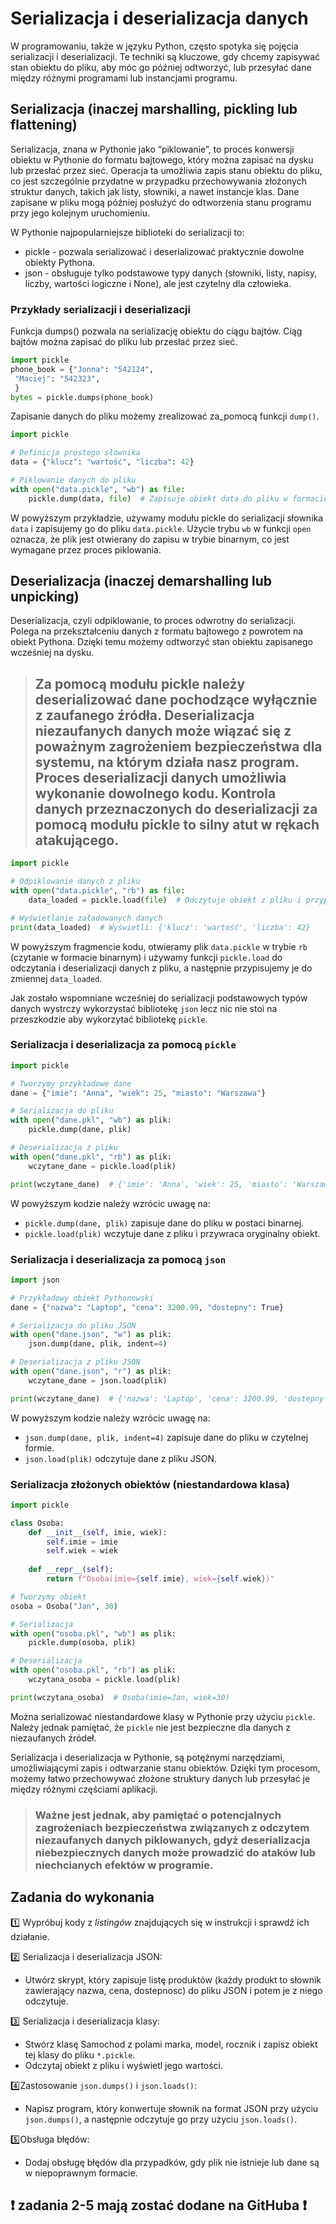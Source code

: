 # Serializacja i deserializacja danych

W programowaniu, także w języku Python, często spotyka się pojęcia serializacji i deserializacji. Te techniki są kluczowe, gdy chcemy zapisywać stan obiektu do pliku, aby móc go później odtworzyć, lub przesyłać dane między różnymi programami lub instancjami programu. 

## Serializacja (inaczej marshalling, pickling lub flattening)
Serializacja, znana w Pythonie jako “piklowanie”, to proces konwersji obiektu w Pythonie do formatu bajtowego, który można zapisać na dysku lub przesłać przez sieć. Operacja ta umożliwia zapis stanu obiektu do pliku, co jest szczególnie przydatne w przypadku przechowywania złożonych struktur danych, takich jak listy, słowniki, a nawet instancje klas. Dane zapisane
w pliku mogą później posłużyć do odtworzenia stanu programu przy jego kolejnym uruchomieniu.

W Pythonie najpopularniejsze biblioteki do serializacji to:
* pickle - pozwala serializować i deserializować praktycznie dowolne obiekty Pythona.
* json - obsługuje tylko podstawowe typy danych (słowniki, listy, napisy, liczby, wartości logiczne i None), ale jest czytelny dla człowieka.

### Przykłady serializacji i deserializacji

Funkcja dumps() pozwala na serializację obiektu do ciągu bajtów. Ciąg bajtów można zapisać do pliku lub przesłać przez sieć.
```python
import pickle
phone_book = {"Jonna": "542124",
 "Maciej": "542323",
 }
bytes = pickle.dumps(phone_book)
```

Zapisanie danych do pliku możemy zrealizować za_pomocą funkcji `dump()`.
```python
import pickle

# Definicja prostego słownika
data = {"klucz": "wartość", "liczba": 42}

# Piklowanie danych do pliku
with open("data.pickle", "wb") as file:
    pickle.dump(data, file)  # Zapisuje obiekt data do pliku w formacie pickle
```

W powyższym przykładzie, używamy modułu pickle do serializacji słownika `data` i zapisujemy go do pliku `data.pickle`. Użycie trybu `wb` w funkcji `open` oznacza, że plik jest otwierany do zapisu w trybie binarnym, co jest wymagane przez proces piklowania.

## Deserializacja (inaczej demarshalling lub unpicking)
Deserializacja, czyli odpiklowanie, to proces odwrotny do serializacji. Polega na przekształceniu danych z formatu bajtowego z powrotem na obiekt Pythona. Dzięki temu możemy odtworzyć stan obiektu zapisanego wcześniej na dysku.

> ## Za pomocą modułu pickle należy deserializować dane pochodzące wyłącznie z zaufanego źródła. Deserializacja niezaufanych danych może wiązać się z poważnym zagrożeniem bezpieczeństwa dla systemu, na którym działa nasz program. Proces deserializacji danych umożliwia wykonanie dowolnego kodu. Kontrola danych przeznaczonych do deserializacji za pomocą modułu pickle to silny atut w rękach atakującego.

```python
import pickle

# Odpiklowanie danych z pliku
with open("data.pickle", "rb") as file:
    data_loaded = pickle.load(file)  # Odczytuje obiekt z pliku i przypisuje do zmiennej data_loaded

# Wyświetlanie załadowanych danych
print(data_loaded)  # Wyświetli: {'klucz': 'wartość', 'liczba': 42}
```

W powyższym fragmencie kodu, otwieramy plik `data.pickle` w trybie `rb` (czytanie w formacie binarnym) i używamy funkcji `pickle.load` do odczytania i deserializacji danych z pliku, a następnie przypisujemy je do zmiennej `data_loaded`.

Jak zostało wspomniane wcześniej do serializacji podstawowych typów danych wystrczy wykorzystać bibliotekę `json` lecz nic nie stoi na przeszkodzie aby wykorzytać bibliotekę `pickle`. 

### Serializacja i deserializacja za pomocą `pickle`
```python
import pickle

# Tworzymy przykładowe dane
dane = {"imie": "Anna", "wiek": 25, "miasto": "Warszawa"}

# Serializacja do pliku
with open("dane.pkl", "wb") as plik:
    pickle.dump(dane, plik)

# Deserializacja z pliku
with open("dane.pkl", "rb") as plik:
    wczytane_dane = pickle.load(plik)

print(wczytane_dane)  # {'imie': 'Anna', 'wiek': 25, 'miasto': 'Warszawa'}
```
W powyższym kodzie należy wzrócic uwagę na:
* `pickle.dump(dane, plik)` zapisuje dane do pliku w postaci binarnej.
* `pickle.load(plik)` wczytuje dane z pliku i przywraca oryginalny obiekt.

### Serializacja i deserializacja za pomocą `json`
```python
import json

# Przykładowy obiekt Pythonowski
dane = {"nazwa": "Laptop", "cena": 3200.99, "dostepny": True}

# Serializacja do pliku JSON
with open("dane.json", "w") as plik:
    json.dump(dane, plik, indent=4)

# Deserializacja z pliku JSON
with open("dane.json", "r") as plik:
    wczytane_dane = json.load(plik)

print(wczytane_dane)  # {'nazwa': 'Laptop', 'cena': 3200.99, 'dostepny': True}
```
W powyższym kodzie należy wzrócic uwagę na:
* `json.dump(dane, plik, indent=4)` zapisuje dane do pliku w czytelnej formie.
* `json.load(plik)` odczytuje dane z pliku JSON.

### Serializacja złożonych obiektów (niestandardowa klasa)
```Python
import pickle

class Osoba:
    def __init__(self, imie, wiek):
        self.imie = imie
        self.wiek = wiek
    
    def __repr__(self):
        return f"Osoba(imie={self.imie}, wiek={self.wiek})"

# Tworzymy obiekt
osoba = Osoba("Jan", 30)

# Serializacja
with open("osoba.pkl", "wb") as plik:
    pickle.dump(osoba, plik)

# Deserializacja
with open("osoba.pkl", "rb") as plik:
    wczytana_osoba = pickle.load(plik)

print(wczytana_osoba)  # Osoba(imie=Jan, wiek=30)
```
Można serializować niestandardowe klasy w Pythonie przy użyciu `pickle`.
Należy jednak pamiętać, że `pickle` nie jest bezpieczne dla danych z niezaufanych źródeł.

Serializacja i deserializacja w Pythonie, są potężnymi narzędziami, umożliwiającymi zapis i odtwarzanie stanu obiektów. Dzięki tym procesom, możemy łatwo przechowywać złożone struktury danych lub przesyłać je między różnymi częściami aplikacji. 
> ### Ważne jest jednak, aby pamiętać o potencjalnych zagrożeniach bezpieczeństwa związanych z odczytem niezaufanych danych piklowanych, gdyż deserializacja niebezpiecznych danych może prowadzić do ataków lub niechcianych efektów w programie.

## Zadania do wykonania
:one: Wypróbuj kody z _listingów_ znajdujących się w instrukcji i sprawdź ich działanie.

:two: Serializacja i deserializacja JSON:
* Utwórz skrypt, który zapisuje listę produktów (każdy produkt to słownik zawierający nazwa, cena, dostepnosc) do pliku JSON i potem je z niego odczytuje.
  
:three: Serializacja i deserializacja klasy:
* Stwórz klasę Samochod z polami marka, model, rocznik i zapisz obiekt tej klasy do pliku `*.pickle`.
* Odczytaj obiekt z pliku i wyświetl jego wartości.
  
:four:Zastosowanie `json.dumps()` i `json.loads()`:
* Napisz program, który konwertuje słownik na format JSON przy użyciu `json.dumps()`, a następnie odczytuje go przy użyciu `json.loads()`.
  
:five:Obsługa błędów:
* Dodaj obsługę błędów dla przypadków, gdy plik nie istnieje lub dane są w niepoprawnym formacie.

## :exclamation: zadania 2-5 mają zostać dodane na GitHuba :exclamation:
